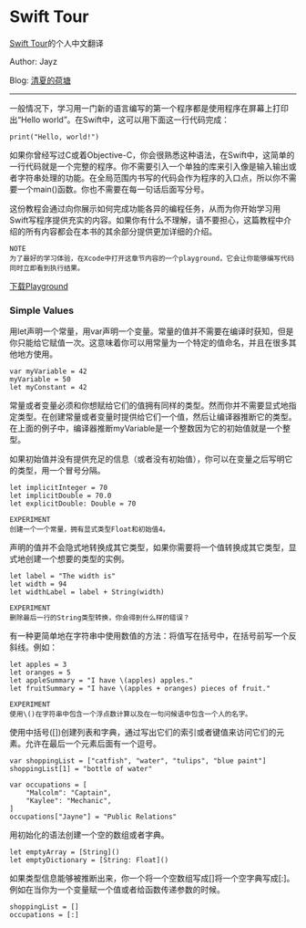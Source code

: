 # Swift Tour
[Swift Tour](https://developer.apple.com/library/prerelease/ios/documentation/Swift/Conceptual/Swift_Programming_Language/GuidedTour.html#//apple_ref/doc/uid/TP40014097-CH2-XID_1)的个人中文翻译

Author: Jayz

Blog: [清夏的荷塘](http://www.tsingxia.com)

----------------------------------------------

一般情况下，学习用一门新的语言编写的第一个程序都是使用程序在屏幕上打印出“Hello world”。在Swift中，这可以用下面这一行代码完成：

```
print("Hello, world!")
```
如果你曾经写过C或着Objective-C，你会很熟悉这种语法，在Swift中，这简单的一行代码就是一个完整的程序。你不需要引入一个单独的库来引入像是输入输出或者字符串处理的功能。在全局范围内书写的代码会作为程序的入口点，所以你不需要一个main()函数。你也不需要在每一句话后面写分号。

这份教程会通过向你展示如何完成功能各异的编程任务，从而为你开始学习用Swift写程序提供充实的内容。如果你有什么不理解，请不要担心，这篇教程中介绍的所有内容都会在本书的其余部分提供更加详细的介绍。

```
NOTE
为了最好的学习体验，在Xcode中打开这章节内容的一个playground，它会让你能够编写代码同时立即看到执行结果。
```
[下载Playground](https://developer.apple.com/library/prerelease/ios/documentation/Swift/Conceptual/Swift_Programming_Language/GuidedTour.playground.zip)

### Simple Values

用let声明一个常量，用var声明一个变量。常量的值并不需要在编译时获知，但是你只能给它赋值一次。这意味着你可以用常量为一个特定的值命名，并且在很多其他地方使用。

```
var myVariable = 42
myVariable = 50
let myConstant = 42
```
常量或者变量必须和你想赋给它们的值拥有同样的类型。然而你并不需要显式地指定类型。在创建常量或者变量时提供给它们一个值，然后让编译器推断它的类型。在上面的例子中，编译器推断myVariable是一个整数因为它的初始值就是一个整型。

如果初始值并没有提供充足的信息（或者没有初始值），你可以在变量之后写明它的类型，用一个冒号分隔。

```
let implicitInteger = 70
let implicitDouble = 70.0
let explicitDouble: Double = 70
```

```
EXPERIMENT
创建一个一个常量，拥有显式类型Float和初始值4。
```
声明的值并不会隐式地转换成其它类型，如果你需要将一个值转换成其它类型，显式地创建一个想要的类型的实例。

```
let label = "The width is"
let width = 94
let widthLabel = label + String(width)
```

```
EXPERIMENT
删除最后一行的String类型转换，你会得到什么样的错误？
```
有一种更简单地在字符串中使用数值的方法：将值写在括号中，在括号前写一个反斜线。例如：
```
let apples = 3
let oranges = 5
let appleSummary = "I have \(apples) apples."
let fruitSummary = "I have \(apples + oranges) pieces of fruit."
```
```
EXPERIMENT
使用\()在字符串中包含一个浮点数计算以及在一句问候语中包含一个人的名字。
```
使用中括号([])创建列表和字典，通过写出它们的索引或者键值来访问它们的元素。允许在最后一个元素后面有一个逗号。

```
var shoppingList = ["catfish", "water", "tulips", "blue paint"]
shoppingList[1] = "bottle of water"
 
var occupations = [
    "Malcolm": "Captain",
    "Kaylee": "Mechanic",
]
occupations["Jayne"] = "Public Relations"
```
用初始化的语法创建一个空的数组或者字典。
```
let emptyArray = [String]()
let emptyDictionary = [String: Float]()
```
如果类型信息能够被推断出来，你一个将一个空数组写成[]将一个空字典写成[:]。例如在当你为一个变量赋一个值或者给函数传递参数的时候。
```
shoppingList = []
occupations = [:]
```




































